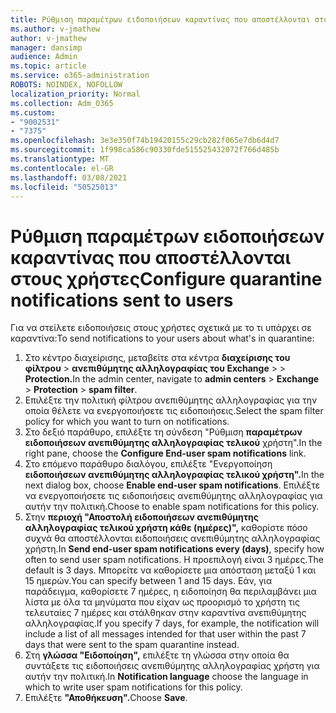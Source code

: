 ```yaml
---
title: Ρύθμιση παραμέτρων ειδοποιήσεων καραντίνας που αποστέλλονται στους χρήστες
ms.author: v-jmathew
author: v-jmathew
manager: dansimp
audience: Admin
ms.topic: article
ms.service: o365-administration
ROBOTS: NOINDEX, NOFOLLOW
localization_priority: Normal
ms.collection: Adm_O365
ms.custom:
- "9002531"
- "7375"
ms.openlocfilehash: 3e3e350f74b19420155c29cb282f065e7db6d4d7
ms.sourcegitcommit: 1f998ca586c90330fde515525432072f766d485b
ms.translationtype: MT
ms.contentlocale: el-GR
ms.lasthandoff: 03/08/2021
ms.locfileid: "50525013"
---
```

# <a name="configure-quarantine-notifications-sent-to-users"></a><span data-ttu-id="d5f02-102">Ρύθμιση παραμέτρων ειδοποιήσεων καραντίνας που αποστέλλονται στους χρήστες</span><span class="sxs-lookup"><span data-stu-id="d5f02-102">Configure quarantine notifications sent to users</span></span>

<span data-ttu-id="d5f02-103">Για να στείλετε ειδοποιήσεις στους χρήστες σχετικά με το τι υπάρχει σε καραντίνα:</span><span class="sxs-lookup"><span data-stu-id="d5f02-103">To send notifications to your users about what's in quarantine:</span></span>

1. <span data-ttu-id="d5f02-104">Στο κέντρο διαχείρισης, μεταβείτε στα κέντρα **διαχείρισης του φίλτρου**  >  **ανεπιθύμητης αλληλογραφίας του Exchange**  >    >  **Protection.**</span><span class="sxs-lookup"><span data-stu-id="d5f02-104">In the admin center, navigate to **admin centers** > **Exchange** > **Protection** > **spam filter**.</span></span>
2. <span data-ttu-id="d5f02-105">Επιλέξτε την πολιτική φίλτρου ανεπιθύμητης αλληλογραφίας για την οποία θέλετε να ενεργοποιήσετε τις ειδοποιήσεις.</span><span class="sxs-lookup"><span data-stu-id="d5f02-105">Select the spam filter policy for which you want to turn on notifications.</span></span>
3. <span data-ttu-id="d5f02-106">Στο δεξιό παράθυρο, επιλέξτε τη σύνδεση "Ρύθμιση **παραμέτρων ειδοποιήσεων ανεπιθύμητης αλληλογραφίας τελικού** χρήστη".</span><span class="sxs-lookup"><span data-stu-id="d5f02-106">In the right pane, choose the **Configure End-user spam notifications** link.</span></span>
4. <span data-ttu-id="d5f02-107">Στο επόμενο παράθυρο διαλόγου, επιλέξτε "Ενεργοποίηση **ειδοποιήσεων ανεπιθύμητης αλληλογραφίας τελικού χρήστη".**</span><span class="sxs-lookup"><span data-stu-id="d5f02-107">In the next dialog box, choose **Enable end-user spam notifications**.</span></span> <span data-ttu-id="d5f02-108">Επιλέξτε να ενεργοποιήσετε τις ειδοποιήσεις ανεπιθύμητης αλληλογραφίας για αυτήν την πολιτική.</span><span class="sxs-lookup"><span data-stu-id="d5f02-108">Choose to enable spam notifications for this policy.</span></span>
5. <span data-ttu-id="d5f02-109">Στην **περιοχή "Αποστολή ειδοποιήσεων ανεπιθύμητης αλληλογραφίας τελικού χρήστη κάθε (ημέρες)",** καθορίστε πόσο συχνά θα αποστέλλονται ειδοποιήσεις ανεπιθύμητης αλληλογραφίας χρήστη.</span><span class="sxs-lookup"><span data-stu-id="d5f02-109">In **Send end-user spam notifications every (days)**, specify how often to send user spam notifications.</span></span> <span data-ttu-id="d5f02-110">Η προεπιλογή είναι 3 ημέρες.</span><span class="sxs-lookup"><span data-stu-id="d5f02-110">The default is 3 days.</span></span> <span data-ttu-id="d5f02-111">Μπορείτε να καθορίσετε μια απόσταση μεταξύ 1 και 15 ημερών.</span><span class="sxs-lookup"><span data-stu-id="d5f02-111">You can specify between 1 and 15 days.</span></span> <span data-ttu-id="d5f02-112">Εάν, για παράδειγμα, καθορίσετε 7 ημέρες, η ειδοποίηση θα περιλαμβάνει μια λίστα με όλα τα μηνύματα που είχαν ως προορισμό το χρήστη τις τελευταίες 7 ημέρες και στάλθηκαν στην καραντίνα ανεπιθύμητης αλληλογραφίας.</span><span class="sxs-lookup"><span data-stu-id="d5f02-112">If you specify 7 days, for example, the notification will include a list of all messages intended for that user within the past 7 days that were sent to the spam quarantine instead.</span></span>
6. <span data-ttu-id="d5f02-113">Στη **γλώσσα "Ειδοποίηση",** επιλέξτε τη γλώσσα στην οποία θα συντάξετε τις ειδοποιήσεις ανεπιθύμητης αλληλογραφίας χρήστη για αυτήν την πολιτική.</span><span class="sxs-lookup"><span data-stu-id="d5f02-113">In **Notification language** choose the language in which to write user spam notifications for this policy.</span></span>
7. <span data-ttu-id="d5f02-114">Επιλέξτε **"Αποθήκευση".**</span><span class="sxs-lookup"><span data-stu-id="d5f02-114">Choose **Save**.</span></span>
